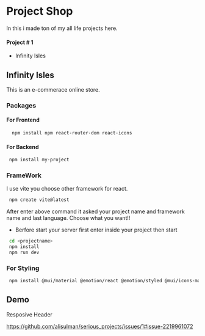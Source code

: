 
# Project Shop

In this i made ton of my all life projects here.


#### Project # 1
- Infinity Isles


## Infinity Isles

This is an e-commerace online store.

### Packages
 
 #### For Frontend
    
```bash
  npm install npm react-router-dom react-icons

```

 #### For Backend

 ```bash
  npm install my-project
```
### FrameWork

I use vite you choose other framework for react. 

 ```bash
  npm create vite@latest
```

After enter above command it asked your project name and framework name and last language.
Choose what you want!!

- Berfore start your server first enter inside your project then start

```bash
 cd <projectname>
 npm install
 npm run dev
```

### For Styling

```bash
 npm install @mui/material @emotion/react @emotion/styled @mui/icons-material
```
## Demo

Resposive Header

https://github.com/alisulman/serious_projects/issues/1#issue-2219961072

